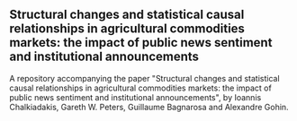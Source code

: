 ## Structural changes and statistical causal relationships in agricultural commodities markets: the impact of public news sentiment and institutional announcements
A repository accompanying the paper "Structural changes and statistical causal relationships in agricultural commodities markets: the impact of public news sentiment and institutional announcements", by Ioannis Chalkiadakis, Gareth W. Peters, Guillaume Bagnarosa and Alexandre Gohin.
